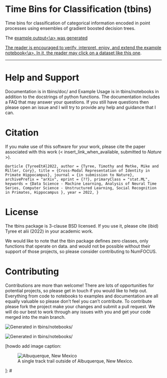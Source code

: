 
# Time Bins for Classification (tbins)

Time bins for classification of categorical information encoded in point processes using ensembles of gradient boosted decision trees.

[This is a comment that will be hidden. Hurray for Science!]: #

The <a href="https://www.markdownguide.org" target="_blank">example output<\a> was generated

The reader is encouraged to verify, interpret, enjoy, and extend the
<a href="https://github.com/timtyree/tbins/notebooks/1.\ decoding_individual_identity.ipynb" target="_blank">example notebook<\a>.  In it, the reader may click on a dataset
<a href="https://www.markdownguide.org" target="_blank">like this one</a>.

---

# Help and Support
Documentation is in tbins/doc/ and Example Usage is in tbins/notebooks in addition to the docstrings of python functions.
The documentation includes a FAQ that may answer your questions.
If you still have questions then please open an issue and I will try to provide any help and guidance that I can.

# Citation
If you make use of this software for your work, please cite the paper associated with this work (< insert_link_when_available, submitted to _Nature_ >).

  `
  @article {TyreeEtAl2022,
      author = {Tyree, Timothy and Metke, Mike and Miller, Cory},
      title = {Cross-Modal Representation of Identity in Primate Hippocampus},
      journal = {in submission to Nature},
      archivePrefix = "arXiv",
      eprint = {??},
      primaryClass = "stat.ML",
      keywords = {Data Science - Machine Learning,
                  Analysis of Neural Time Series,
                  Computer Science - Unstructured Learning,
                  Social Recognition in Primates,
                  Hippocampus
                  },
      year = 2022,
      }
  `

# License
The tbins package is 3-clause BSD licensed.  If you use it, please cite (ibid) Tyree et alii (2022) in your academic work.

We would like to note that the tbin package defines zero classes, only functions that operate on data.
and would not be possible without their support of those projects, so please consider contributing to NumFOCUS.

# Contributing
Contributions are more than welcome! There are lots of opportunities for potential projects, so please get in touch if you would like to help out. Everything from code to notebooks to examples and documentation are all equally valuable so please don’t feel you can’t contribute. To contribute please fork the project make your changes and submit a pull request. We will do our best to work through any issues with you and get your code merged into the main branch.

![Generated in tbins/notebooks/](/fig/token_roc.jpeg)

![Generated in tbins/notebooks/](/fig/token_roc.jpeg "Hades observing her sister, Hermes (see tbins/notebooks)")

[howdo change image size: <img src="image.png" width="200" height="100">]: #

[howdo add image caption: <figure>
    <img src="/assets/images/albuquerque.jpg"
         alt="Albuquerque, New Mexico">
    <figcaption>A single track trail outside of Albuquerque, New Mexico.</figcaption>
</figure>]: #
